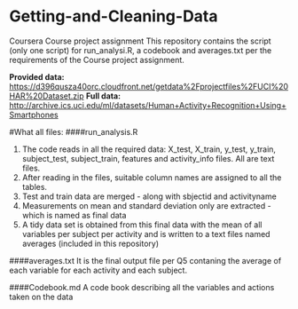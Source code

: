 # Getting-and-Cleaning-Data
Coursera Course project assignment
This repository contains the script (only one script) for run_analysi.R, a codebook and averages.txt per the requirements of the Course project assignment.

**Provided data:** https://d396qusza40orc.cloudfront.net/getdata%2Fprojectfiles%2FUCI%20HAR%20Dataset.zip
**Full data:** http://archive.ics.uci.edu/ml/datasets/Human+Activity+Recognition+Using+Smartphones

#What all files:
####run_analysis.R
1. The code reads in all the required data: X_test, X_train, y_test, y_train, subject_test, subject_train, features and activity_info files. All are text files.
2. After reading in the files, suitable column names are assigned to all the tables.
3. Test and train data are merged - along with sbjectid and activityname
4. Measurements on mean and standard deviation only are extracted - which is named as final data
5. A tidy data set is obtained from this final data with the mean of all variables per subject per activity and is written to a text files named averages (included in this repository)

####averages.txt
It is the final output file per Q5 contaning the average of each variable for each activity and each subject.

####Codebook.md
A code book describing all the variables and actions taken on the data
